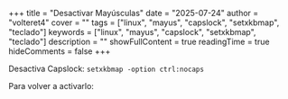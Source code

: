 +++
title = "Desactivar Mayúsculas"
date = "2025-07-24"
author = "volteret4"
cover = ""
tags = ["linux", "mayus", "capslock", "setxkbmap", "teclado"]
keywords = ["linux", "mayus", "capslock", "setxkbmap", "teclado"]
description = ""
showFullContent = true
readingTime = true
hideComments = false
+++

Desactiva Capslock:
`setxkbmap -option ctrl:nocaps`

Para volver a activarlo:
